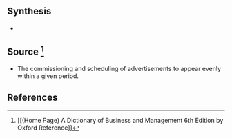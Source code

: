 ## Synthesis
- 
## Source [^1]
- The commissioning and scheduling of advertisements to appear evenly within a given period.
## References

[^1]: [[(Home Page) A Dictionary of Business and Management 6th Edition by Oxford Reference]]